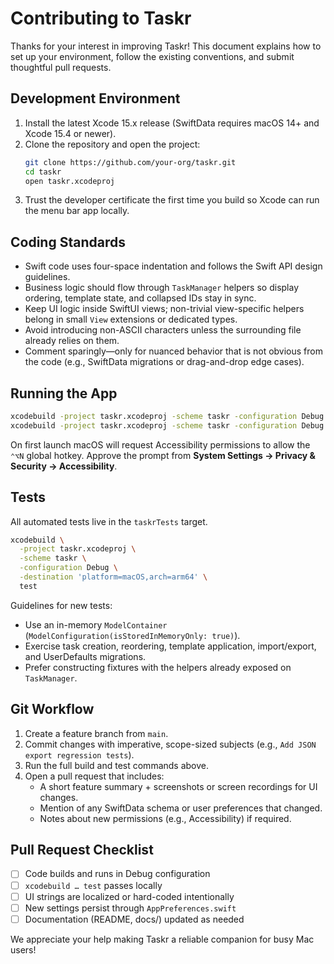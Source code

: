 # Contributing to Taskr

Thanks for your interest in improving Taskr! This document explains how to set up your environment, follow the existing conventions, and submit thoughtful pull requests.

## Development Environment
1. Install the latest Xcode 15.x release (SwiftData requires macOS 14+
   and Xcode 15.4 or newer).
2. Clone the repository and open the project:
   ```bash
   git clone https://github.com/your-org/taskr.git
   cd taskr
   open taskr.xcodeproj
   ```
3. Trust the developer certificate the first time you build so Xcode can run
   the menu bar app locally.

## Coding Standards
- Swift code uses four-space indentation and follows the Swift API design guidelines.
- Business logic should flow through `TaskManager` helpers so display ordering,
  template state, and collapsed IDs stay in sync.
- Keep UI logic inside SwiftUI views; non-trivial view-specific helpers belong
  in small `View` extensions or dedicated types.
- Avoid introducing non-ASCII characters unless the surrounding file already
  relies on them.
- Comment sparingly—only for nuanced behavior that is not obvious from the
  code (e.g., SwiftData migrations or drag-and-drop edge cases).

## Running the App
```bash
xcodebuild -project taskr.xcodeproj -scheme taskr -configuration Debug build
xcodebuild -project taskr.xcodeproj -scheme taskr -configuration Debug run
```
On first launch macOS will request Accessibility permissions to allow the
`⌃⌥N` global hotkey. Approve the prompt from **System Settings → Privacy &
Security → Accessibility**.

## Tests
All automated tests live in the `taskrTests` target.

```bash
xcodebuild \
  -project taskr.xcodeproj \
  -scheme taskr \
  -configuration Debug \
  -destination 'platform=macOS,arch=arm64' \
  test
```

Guidelines for new tests:
- Use an in-memory `ModelContainer` (`ModelConfiguration(isStoredInMemoryOnly: true)`).
- Exercise task creation, reordering, template application, import/export, and
  UserDefaults migrations.
- Prefer constructing fixtures with the helpers already exposed on `TaskManager`.

## Git Workflow
1. Create a feature branch from `main`.
2. Commit changes with imperative, scope-sized subjects (e.g., `Add JSON export regression tests`).
3. Run the full build and test commands above.
4. Open a pull request that includes:
   - A short feature summary + screenshots or screen recordings for UI changes.
   - Mention of any SwiftData schema or user preferences that changed.
   - Notes about new permissions (e.g., Accessibility) if required.

## Pull Request Checklist
- [ ] Code builds and runs in Debug configuration
- [ ] `xcodebuild … test` passes locally
- [ ] UI strings are localized or hard-coded intentionally
- [ ] New settings persist through `AppPreferences.swift`
- [ ] Documentation (README, docs/) updated as needed

We appreciate your help making Taskr a reliable companion for busy Mac users!
